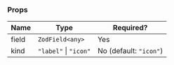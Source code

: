 ### Props

| Name  | Type                  | Required?              |
| ----- | --------------------- | ---------------------- |
| field | `ZodField<any>`       | Yes                    |
| kind  | `"label"` \| `"icon"` | No (default: `"icon"`) |
